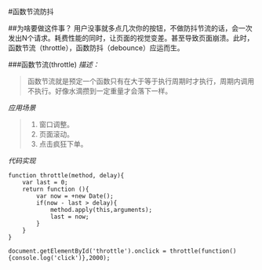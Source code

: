 #函数节流防抖

##为啥要做这件事？
用户没事就多点几次你的按钮，不做防抖节流的话，会一次发出N个请求。耗费性能的同时，让页面的视觉变差。甚至导致页面崩溃。此时，函数节流（throttle），函数防抖（debounce）应运而生。

###函数节流(throttle)
*描述：*
>函数节流就是预定一个函数只有在大于等于执行周期时才执行，周期内调用不执行。好像水滴攒到一定重量才会落下一样。

*应用场景*
>1. 窗口调整。
>2. 页面滚动。
>3. 点击疯狂下单。

*代码实现*
```
function throttle(method, delay){
    var last = 0;
    return function (){
        var now = +new Date();
        if(now - last > delay){
            method.apply(this,arguments);
            last = now;
        }
    }
}

document.getElementById('throttle').onclick = throttle(function(){console.log('click')},2000);
```


















